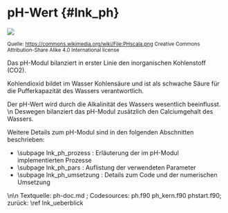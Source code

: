 pH-Wert {#lnk_ph}
==========


![ ](pHscala_mini.png)

<small>Quelle: https://commons.wikimedia.org/wiki/File:PHscala.png Creative 
Commons Attribution-Share Alike 4.0 International license </small>

Das pH-Modul bilanziert in erster Linie den inorganischen Kohlenstoff (CO2).

Kohlendioxid bildet im Wasser Kohlensäure und ist als schwache Säure für die 
Pufferkapazität des Wassers verantwortlich.

Der pH-Wert wird durch die Alkalinität des Wassers wesentlich beeinflusst. \n
Deswegen bilanziert das pH-Modul zusätzlich den Calciumgehalt des Wassers.


Weitere Details zum pH-Modul sind in den folgenden Abschnitten
beschrieben:
- \subpage lnk_ph_prozess : Erläuterung der im pH-Modul implementierten Prozesse
- \subpage lnk_ph_pars : Auflistung der verwendeten Parameter
- \subpage lnk_ph_umsetzung : Details zum Code und der numerischen Umsetzung

\n\n
Textquelle: ph-doc.md ; Codesources: ph.f90 ph_kern.f90 phstart.f90; 
zurück: \ref lnk_ueberblick



